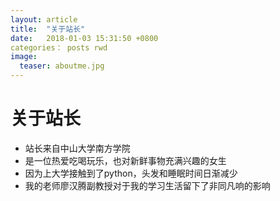 ```yaml
---
layout: article
title:  "关于站长"
date:   2018-01-03 15:31:50 +0800
categories： posts rwd
image:
  teaser: aboutme.jpg
---
```

# 关于站长
- 站长来自中山大学南方学院
- 是一位热爱吃喝玩乐，也对新鲜事物充满兴趣的女生
- 因为上大学接触到了python，头发和睡眠时间日渐减少
- 我的老师廖汉腾副教授对于我的学习生活留下了非同凡响的影响
